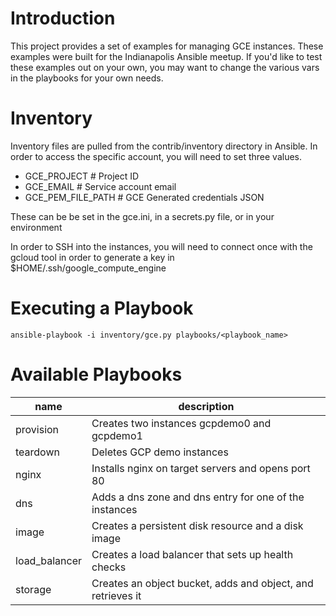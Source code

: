 Introduction
===

This project provides a set of examples for managing GCE instances. These
examples were built for the Indianapolis Ansible meetup. If you'd like to test
these examples out on your own, you may want to change the various vars in the
playbooks for your own needs.

Inventory
===

Inventory files are pulled from the contrib/inventory directory in Ansible. In
order to access the specific account, you will need to set three values.

* GCE_PROJECT # Project ID
* GCE_EMAIL # Service account email
* GCE_PEM_FILE_PATH # GCE Generated credentials JSON

These can be be set in the gce.ini, in a secrets.py file, or in your environment

In order to SSH into the instances, you will need to connect once with the
gcloud tool in order to generate a key in $HOME/.ssh/google_compute_engine

Executing a Playbook
===

```
ansible-playbook -i inventory/gce.py playbooks/<playbook_name>
```

Available Playbooks
===
name | description
--- | ---
provision | Creates two instances gcpdemo0 and gcpdemo1
teardown | Deletes GCP demo instances
nginx | Installs nginx on target servers and opens port 80
dns | Adds a dns zone and dns entry for one of the instances
image | Creates a persistent disk resource and a disk image
load_balancer | Creates a load balancer that sets up health checks
storage | Creates an object bucket, adds and object, and retrieves it
